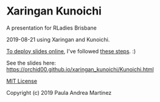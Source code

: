 # Xaringan Kunoichi
A presentation for RLadies Brisbane 

2019-08-21 using Xaringan and Kunoichi.

[To deploy slides online](https://github.com/yihui/xaringan/wiki/Deploy-Slides-Online), I've followed [these steps](http://annaken.github.io/hosting-revealjs-presentation-github-pages). :)


See the slides here: https://orchid00.github.io/xaringan_kunoichi/Kunoichi.html

[MIT License](LICENSE.md)

Copyright (c) 2019 Paula Andrea Martinez


